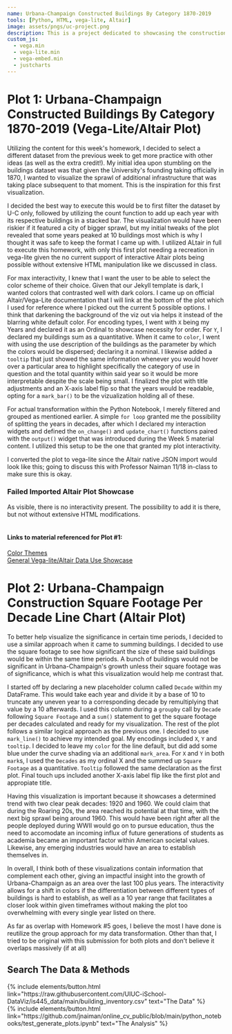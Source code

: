 ```yaml
---
name: Urbana-Champaign Constructed Buildings By Category 1870-2019
tools: [Python, HTML, vega-lite, Altair]
image: assets/pngs/uc-project.png
description: This is a project dedicated to showcasing the construction emphasis between developers within the Urbana-Champaign are from the 1870-2019 time period. 
custom_js:
  - vega.min
  - vega-lite.min
  - vega-embed.min
  - justcharts
---
```



# Plot 1: Urbana-Champaign Constructed Buildings By Category 1870-2019 (Vega-Lite/Altair Plot)

Utilizing the content for this week's homework, I decided to select a different dataset from the previous week to get more practice with other ideas (as well as the extra credit!). My initial idea upon stumbling on the buildings dataset was that given the University's founding taking officially in 1870, I wanted to visualize the sprawl of additional infrastructure that was taking place subsequent to that moment. This is the inspiration for this first visualization. 

I decided the best way to execute this would be to first filter the dataset by U-C only, followed by utilizing the count function to add up each year with its respective buildings in a stacked bar. The visualization would have been riskier if it featured a city of bigger sprawl, but my initial tweaks of the plot revealed that some years peaked at 10 buildings most which is why I thought it was safe to keep the format I came up with. I utilized ALtair in full to execute this homework, with only this first plot needing a recreation in vega-lite given the no current support of interactive Altair plots being possible without extensive HTML manipulation like we discussed in class. 

For max interactivity, I knew that I want the user to be able to select the color scheme of their choice. Given that our Jekyll template is dark, I wanted colors that contrasted well with dark colors. I came up on official Altair/Vega-Lite documentation that I will link at the bottom of the plot which I used for reference where I picked out the current 5 possible options. I think that darkening the background of the viz out via helps it instead of the blarring white default color. For encoding types, I went with ```X``` being my Years and declared it as an Ordinal to showcase necessity for order. For ```Y```, I declared my buildings sum as a quantitative. When it came to ```color```, I went with using the use description of the buildings as the parameter by which the colors would be dispersed; declaring it a nominal. I likewise added a ```tooltip``` that just showed the same information whenever you would hover over a particular area to highlight specifically the category of use in question and the total quantity within said year so it would be more interpretable despite the scale being small. I finalized the plot with title adjustments and an X-axis label flip so that the years would be readable, opting for a ```mark_bar()``` to be the vizualization holding all of these. 

For actual transformation within the Python Notebook, I merely filtered and grouped as mentioned earlier. A simple ```for loop``` granted me the possibility of splitting the years in decades, after which I declared my interaction widgets and defined the ```on_change()``` and ```update_chart()``` functions paired with the ```output()``` widget that was introduced during the Week 5 material content. I utilized this setup to be the one that granted my plot interactivity. 

<vegachart schema-url="{{ site.baseurl }}/assets/json/visualization.vl.json" style="width: 100%"></vegachart>

I converted the plot to vega-lite since the Altair native JSON import would look like this; going to discuss this with Professor Naiman 11/18 in-class to make sure this is okay. 

### Failed Imported Altair Plot Showcase 
<vegachart schema-url="{{ site.baseurl }}/assets/json/chart.json" style="width: 100%"></vegachart>
As visible, there is no interactivity present. The possibility to add it is there, but not without extensive HTML modifications.<br><br>
#### Links to material referenced for Plot #1: <br>
<a href="https://altair-viz.github.io/user_guide/customization.html#chart-themes">Color Themes</a> <br>
<a href="https://altair-viz.github.io/user_guide/data.html">General Vega-lite/Altair Data Use Showcase</a>

# Plot 2: Urbana-Champaign Construction Square Footage Per Decade Line Chart (Altair Plot)

To better help visualize the significance in certain time periods, I decided to use a similar approach when it came to summing buildings. I decided to use the square footage to see how significant the size of these said buildings would be within the same time periods. A bunch of buildings would not be significant in Urbana-Champaign's growth unless their square footage was of significance, which is what this visualization would help me contrast that.

I started off by declaring a new placeholder column called ```Decade``` within my DataFrame. This would take each year and divide it by a base of 10 to truncate any uneven year to a corresponding decade by remultiplying that value by a 10 afterwards. I used this column during a ```groupby``` call by ```Decade``` following ```Square Footage``` and a ```sum()``` statement to get the square footage per decades calculated and ready for my visualization. The rest of the plot follows a similar logical approach as the previous one. I decided to use ```mark_line()``` to achieve my intended goal. My encodings included ```X```, ```Y``` and ```tooltip```. I decided to leave my ```color``` for the line default, but did add some blue under the curve shading via an additional ```mark_area```. For ```X``` and ```Y``` in both ```mark```s, I used the ```Decades``` as my ordinal X and the summed up ```Square Footage``` as a quantitative. ```Tooltip``` followed the same declaration as the first plot. Final touch ups included another X-axis label flip like the first plot and appropiate title. 

Having this visualization is important because it showcases a determined trend with two clear peak decades: 1920 and 1960. We could claim that during the Roaring 20s, the area reached its potential at that time, with the next big sprawl being around 1960. This would have been right after all the people deployed during WWII would go on to pursue education, thus the need to accomodate an incoming influx of future generations of students as academia became an important factor within American societal values. Likewise, any emerging industries would have an area to establish themselves in.  

<vegachart schema-url="{{ site.baseurl }}/assets/json/line_chart.json" style="width: 100%"></vegachart>

In overall, I think both of these visualizations contain information that complement each other, giving an impactful insight into the growth of Urbana-Champaign as an area over the last 100 plus years. The interactivity allows for a shift in colors if the differentiation between different types of buildings is hard to establish, as well as a 10 year range that facilitates a closer look within given timeframes without making the plot too overwhelming with every single year listed on there.

 As far as overlap with Homework #5 goes, I believe the most I have done is reutilize the group approach for my data transformation. Other than that, I tried to be original with this submission for both plots and don't believe it overlaps massively (if at all)

## Search The Data & Methods

<div class="left">
{% include elements/button.html link="https://raw.githubusercontent.com/UIUC-iSchool-DataViz/is445_data/main/building_inventory.csv" text="The Data" %}
</div>

<div class="right">
{% include elements/button.html link="https://github.com/jnaiman/online_cv_public/blob/main/python_notebooks/test_generate_plots.ipynb" text="The Analysis" %}
</div>


